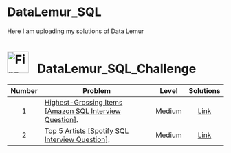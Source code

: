 # DataLemur_SQL
Here I am uploading my solutions of Data Lemur


# <img src="https://user-images.githubusercontent.com/74038190/216122041-518ac897-8d92-4c6b-9b3f-ca01dcaf38ee.png" alt="Fire" width="50px" /> &nbsp; DataLemur_SQL_Challenge &nbsp;
</div>


| Number| Problem  | Level | Solutions
| :---:| --- | :---: | :---: |
| 1 | [Highest-Grossing Items [Amazon SQL Interview Question]](https://datalemur.com/questions/sql-highest-grossing). | Medium |  [Link](https://github.com/jatin7k8/DataLemur_SQL/blob/main/SQL%20Solutions/1.Highest-Grossing%20Items%20%5BAmazon%20SQL%20Interview%20Question%5D.sql)|
| 2 | [Top 5 Artists [Spotify SQL Interview Question]](https://datalemur.com/questions/top-fans-rank). | Medium |  [Link](https://github.com/jatin7k8/DataLemur_SQL/blob/main/SQL%20Solutions/1.Highest-Grossing%20Items%20%5BAmazon%20SQL%20Interview%20Question%5D.sql)|



